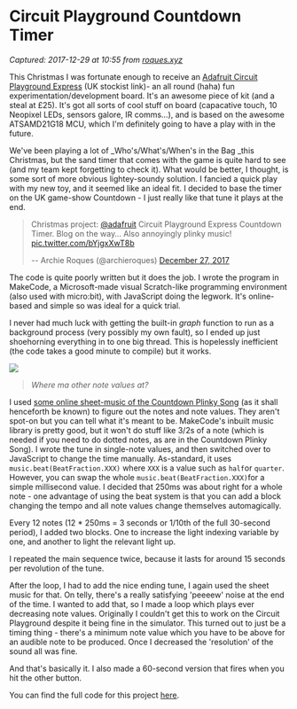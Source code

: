 # Circuit Playground Countdown Timer

_Captured: 2017-12-29 at 10:55 from [roques.xyz](https://roques.xyz/?p=103)_

This Christmas I was fortunate enough to receive an [Adafruit Circuit Playground Express](http://adafruit.com/product/3333) (UK stockist link)- an all round (haha) fun experimentation/development board. It's an awesome piece of kit (and a steal at £25). It's got all sorts of cool stuff on board (capacative touch, 10 Neopixel LEDs, sensors galore, IR comms…), and is based on the awesome ATSAMD21G18 MCU, which I'm definitely going to have a play with in the future.

We've been playing a lot of _Who's/What's/When's in the Bag _this Christmas, but the sand timer that comes with the game is quite hard to see (and my team kept forgetting to check it). What would be better, I thought, is some sort of more obvious lightey-soundy solution. I fancied a quick play with my new toy, and it seemed like an ideal fit. I decided to base the timer on the UK game-show Countdown - I just really like that tune it plays at the end.

> Christmas project: [@adafruit](https://twitter.com/adafruit?ref_src=twsrc%5Etfw) Circuit Playground Express Countdown Timer. Blog on the way… Also annoyingly plinky music! [pic.twitter.com/bYjgxXwT8b](https://t.co/bYjgxXwT8b)
> 
> -- Archie Roques (@archieroques) [December 27, 2017](https://twitter.com/archieroques/status/946057902334402560?ref_src=twsrc%5Etfw)

The code is quite poorly written but it does the job. I wrote the program in MakeCode, a Microsoft-made visual Scratch-like programming environment (also used with micro:bit), with JavaScript doing the legwork. It's online-based and simple so was ideal for a quick trial.

I never had much luck with getting the built-in _graph_ function to run as a background process (very possibly my own fault), so I ended up just shoehorning everything in to one big thread. This is hopelessly inefficient (the code takes a good minute to compile) but it works.

![](https://roques.Xyz/wp-content/uploads/2017/12/Screenshot-2017-12-27-at-17.47.27.png)

> _Where ma other note values at?_

I used [some online sheet-music of the Countdown Plinky Song](https://musescore.com/sarcastic_fantastic/scores/3572356) (as it shall henceforth be known) to figure out the notes and note values. They aren't spot-on but you can tell what it's meant to be. MakeCode's inbuilt music library is pretty good, but it won't do stuff like 3/2s of a note (which is needed if you need to do dotted notes, as are in the Countdown Plinky Song). I wrote the tune in single-note values, and then switched over to JavaScript to change the time manually. As-standard, it uses `music.beat(BeatFraction.XXX)` where `XXX` is a value such as `half`or `quarter`. However, you can swap the whole `music.beat(BeatFraction.XXX)`for a simple millisecond value. I decided that 250ms was about right for a whole note - one advantage of using the beat system is that you can add a block changing the tempo and all note values change themselves automagically.

Every 12 notes (12 * 250ms = 3 seconds or 1/10th of the full 30-second period), I added two blocks. One to increase the light indexing variable by one, and another to light the relevant light up.

I repeated the main sequence twice, because it lasts for around 15 seconds per revolution of the tune.

After the loop, I had to add the nice ending tune, I again used the sheet music for that. On telly, there's a really satisfying 'peeeew' noise at the end of the time. I wanted to add that, so I made a loop which plays ever decreasing note values. Originally I couldn't get this to work on the Circuit Playground despite it being fine in the simulator. This turned out to just be a timing thing - there's a minimum note value which you have to be above for an audible note to be produced. Once I decreased the 'resolution' of the sound all was fine.

And that's basically it. I also made a 60-second version that fires when you hit the other button.

You can find the full code for this project [here](https://makecode.com/_JjAR0rCaJC57).
